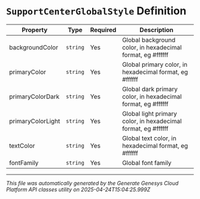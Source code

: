 # `SupportCenterGlobalStyle` Definition

| Property | Type | Required | Description |
|----------|------|----------|-------------|
| backgroundColor | `string` | Yes | Global background color, in hexadecimal format, eg #ffffff |
| primaryColor | `string` | Yes | Global primary color, in hexadecimal format, eg #ffffff |
| primaryColorDark | `string` | Yes | Global dark primary color, in hexadecimal format, eg #ffffff |
| primaryColorLight | `string` | Yes | Global light primary color, in hexadecimal format, eg #ffffff |
| textColor | `string` | Yes | Global text color, in hexadecimal format, eg #ffffff |
| fontFamily | `string` | Yes | Global font family |

---

*This file was automatically generated by the Generate Genesys Cloud Platform API classes utility on 2025-04-24T15:04:25.999Z*